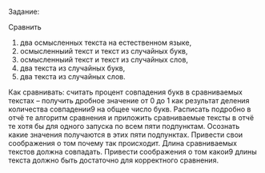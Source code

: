 Задание:

Сравнить
1) два осмысленных текста на естественном языке,
2) осмысленныий текст и текст из случайных букв, 
3) осмысленныий текст и текст из случайных слов, 
4) два текста из случайных букв,
5) два текста из случайных слов.

Как сравнивать: считать процент совпадения букв в сравниваемых текстах – получить дробное значение от 0 до 1 как результат деления количества совпадении9 на общее число букв. Расписать подробно в отчё те алгоритм сравнения и приложить сравниваемые тексты в отчё те хотя бы для одного запуска по всем пяти подпунктам. Осознать какие значения получаются в этих пяти подпунктах. Привести свои соображения о том почему так происходит.
Длина сравниваемых текстов должна совпадать. Привести соображения о том какои9 длины текста должно быть достаточно для корректного сравнения.
  